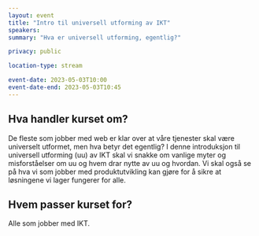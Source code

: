 ```yaml
---
layout: event
title: "Intro til universell utforming av IKT"
speakers: 
summary: "Hva er universell utforming, egentlig?"

privacy: public

location-type: stream

event-date: 2023-05-03T10:00
event-date-end: 2023-05-03T10:45
---
```

## Hva handler kurset om?
De fleste som jobber med web er klar over at våre tjenester skal være universelt utformet, men hva betyr det egentlig?  I denne introduksjon til universell utforming (uu) av IKT skal vi snakke om vanlige myter og misforståelser om uu og hvem drar nytte av uu og hvordan.  Vi skal også se på hva vi som jobber med produktutvikling kan gjøre for å sikre at løsningene vi lager fungerer for alle.

## Hvem passer kurset for?
Alle som jobber med IKT.
